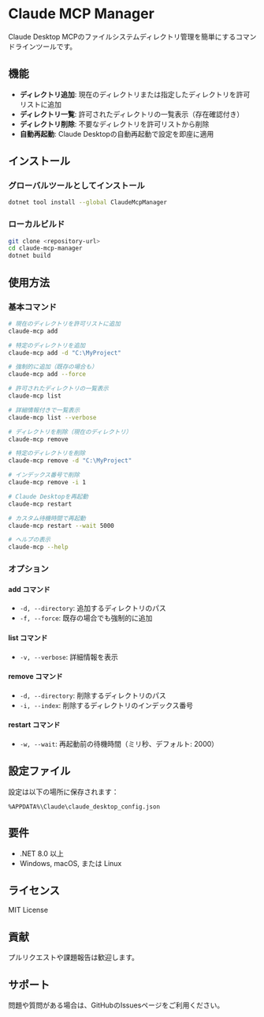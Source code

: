 # Claude MCP Manager

Claude Desktop MCPのファイルシステムディレクトリ管理を簡単にするコマンドラインツールです。

## 機能

- **ディレクトリ追加**: 現在のディレクトリまたは指定したディレクトリを許可リストに追加
- **ディレクトリ一覧**: 許可されたディレクトリの一覧表示（存在確認付き）
- **ディレクトリ削除**: 不要なディレクトリを許可リストから削除
- **自動再起動**: Claude Desktopの自動再起動で設定を即座に適用

## インストール

### グローバルツールとしてインストール

```bash
dotnet tool install --global ClaudeMcpManager
```

### ローカルビルド

```bash
git clone <repository-url>
cd claude-mcp-manager
dotnet build
```

## 使用方法

### 基本コマンド

```bash
# 現在のディレクトリを許可リストに追加
claude-mcp add

# 特定のディレクトリを追加
claude-mcp add -d "C:\MyProject"

# 強制的に追加（既存の場合も）
claude-mcp add --force

# 許可されたディレクトリの一覧表示
claude-mcp list

# 詳細情報付きで一覧表示
claude-mcp list --verbose

# ディレクトリを削除（現在のディレクトリ）
claude-mcp remove

# 特定のディレクトリを削除
claude-mcp remove -d "C:\MyProject"

# インデックス番号で削除
claude-mcp remove -i 1

# Claude Desktopを再起動
claude-mcp restart

# カスタム待機時間で再起動
claude-mcp restart --wait 5000

# ヘルプの表示
claude-mcp --help
```

### オプション

#### add コマンド

- `-d, --directory`: 追加するディレクトリのパス
- `-f, --force`: 既存の場合でも強制的に追加

#### list コマンド

- `-v, --verbose`: 詳細情報を表示

#### remove コマンド

- `-d, --directory`: 削除するディレクトリのパス
- `-i, --index`: 削除するディレクトリのインデックス番号

#### restart コマンド

- `-w, --wait`: 再起動前の待機時間（ミリ秒、デフォルト: 2000）

## 設定ファイル

設定は以下の場所に保存されます：

```text
%APPDATA%\Claude\claude_desktop_config.json
```

## 要件

- .NET 8.0 以上
- Windows, macOS, または Linux

## ライセンス

MIT License

## 貢献

プルリクエストや課題報告は歓迎します。

## サポート

問題や質問がある場合は、GitHubのIssuesページをご利用ください。
